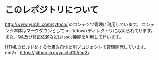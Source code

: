 # このレポジトリについて

http://www.yuichi.com/python/ のコンテンツ管理に利用しています。
コンテンツ本体はマークダウンとして markdown ディレクトリに収められています。
また、QA及び修正依頼などはIssue機能を利用して行います。

HTMLのビルドをする仕組み自体は別プロジェクトで管理開発しています。
md2x : https://github.com/yuichi110/md2x
